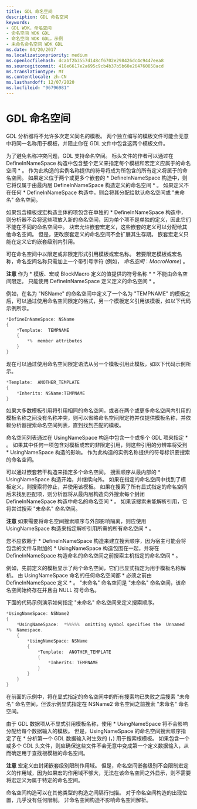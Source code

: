 ```yaml
---
title: GDL 命名空间
description: GDL 命名空间
keywords:
- GDL WDK，命名空间
- 命名空间 WDK GDL
- 命名空间 WDK GDL，示例
- 未命名命名空间 WDK GDL
ms.date: 04/20/2017
ms.localizationpriority: medium
ms.openlocfilehash: dcabf2b3557d148cf6702e298426dc4c9447eea8
ms.sourcegitcommit: 418e6617e2a695c9cb4b37b5b60e264760858acd
ms.translationtype: MT
ms.contentlocale: zh-CN
ms.lasthandoff: 12/07/2020
ms.locfileid: "96796981"
---
```

# <a name="gdl-namespaces"></a>GDL 命名空间


GDL 分析器将不允许多次定义同名的模板。 两个独立编写的模板文件可能会无意中将同一名称用于模板，并阻止你在 GDL 文件中包含这两个模板文件。

为了避免名称冲突问题，GDL 支持命名空间。 标头文件的作者可以通过在 DefineInNameSpace 构造中包含整个定义来指定每个模板和宏定义应属于的命名空间 \* 。 作为此构造的实例名称提供的符号将成为所包含的所有定义将属于的命名空间。 如果定义位于两个或更多个嵌套的 \* DefineInNameSpace 构造中，则它将仅属于由最内层 DefineInNameSpace 构造定义的命名空间 \* 。 如果定义不在任何 \* DefineInNameSpace 构造中，则会将其分配给默认命名空间或 "未命名" 命名空间。

如果包含模板或宏构造主体的项包含在单独的 \* DefineInNameSpace 构造中，则分析器不会将这些项放入新的命名空间，因为单个项不是单独的定义，因此它们不能在不同的命名空间中。 块宏允许嵌套宏定义，这些嵌套的定义可以分配给其他命名空间。 但是，更改嵌套定义的命名空间不会扩展其生存期。 嵌套宏定义只能在定义它的嵌套级别内引用。

可在命名空间中以限定或非限定形式引用模板或宏名称。 若要限定模板或宏名称，命名空间名称只需加上一个带引号字符 (例如， *命名空间*：*MacroName*) 。

**注意**   作为 \* 模板、宏或 BlockMacro 定义的值提供的符号名称 \* \* 不能由命名空间限定。 只能使用 DefineInNameSpace 定义定义的命名空间 \* 。

 

例如，在名为 "NSName" 的命名空间中定义了一个名为 "TEMPNAME" 的模板之后，可以通过使用命名空间限定的格式，另一个模板定义引用该模板，如以下代码示例所示。

```cpp
*DefineInNameSpace: NSName
{
    *Template:  TEMPNAME
    {
        *%  member attributes
    }
}
```

现在可以通过使用命名空间限定语法从另一个模板引用此模板，如以下代码示例所示。

```cpp
*Template:  ANOTHER_TEMPLATE
{
    *Inherits: NSName:TEMPNAME
}
```

如果大多数模板引用将引用相同的命名空间，或者在两个或更多命名空间内引用的模板名称之间没有名称冲突，则可以省略命名空间限定符并仅提供模板名称，并依赖分析器搜索命名空间列表，直到找到匹配的模板。

命名空间列表通过在 UsingNameSpace 构造中包含一个或多个 GDL 项来指定 \* 。 如果其中任何一项包含对模板或宏的非限定引用，则这些引用的分辨率将受到 \* UsingNameSpace 构造的影响。 作为此构造的实例名称提供的符号标识要搜索的命名空间。

可以通过嵌套若干构造来指定多个命名空间。 搜索顺序从最内部的 \* UsingNameSpace 构造开始，并继续向外。 如果在指定的命名空间中找到了模板定义，则搜索将停止，并使用该模板。 如果在搜索了所有显式指定的命名空间后未找到匹配项，则分析器将从最内层构造向外搜索每个封闭 DefineInNameSpace 构造中命名的命名空间 \* 。 如果该搜索未能解析引用，它将尝试搜索 "未命名" 命名空间。

**注意**   如果需要将命名空间搜索顺序与外部影响隔离，则应使用 UsingNameSpace 构造来指定解析引用所需的所有命名空间 \* 。

 

您不应依赖于 \* DefineInNameSpace 构造来建立搜索顺序，因为宿主可能会将包含的文件与附加的 \* UsingNameSpace 构造包围在一起，并将在 DefineInNameSpace 构造命名的命名空间之前搜索主机指定的命名空间 \* 。

例如，先前定义的模板显示了两个命名空间，它们已显式指定为用于模板名称解析。 由 UsingNameSpace 命名的任何命名空间都 \* 必须之前由 DefineInNameSpace 定义 \* 。 "未命名" 命名空间是 "未命名" 命名空间，该命名空间始终存在并且由 NULL 符号命名。

下面的代码示例演示如何指定 "未命名" 命名空间来定义搜索顺序。

```cpp
*UsingNameSpace: NSName2
{
    *UsingNameSpace:  *%%%%%  omitting symbol specifies the  Unnamed 
*%  Namespace.
    {
        *UsingNameSpace: NSName
        {
            *Template:  ANOTHER_TEMPLATE
            {
                *Inherits: TEMPNAME
            }
        }
    }
}
```

在前面的示例中，将在显式指定的命名空间中的所有搜索均已失败之后搜索 "未命名" 命名空间，但该示例显式指定在 NSName2 命名空间之前搜索 "未命名" 命名空间。

由于 GDL 数据项从不显式引用模板名称，使用 \* UsingNameSpace 将不会影响分配给每个数据输入的模板。 但是，UsingNameSpace 的命名空间搜索顺序指定了在 \* 分析第一个 GDL 数据输入时生效的 (，) 用于搜索根模板。 如果包含一个或多个 GDL 头文件，则应确保这些文件不会无意中变成第一个定义数据输入，从而确定用于查找根模板的命名空间。

**注意**   宏定义由封闭嵌套级别限制作用域。 但是，命名空间嵌套级别不会限制宏定义的作用域，因为如果宏的作用域不够大，无法在该命名空间之外显示，则不需要将宏定义为属于特定的命名空间。

 

命名空间构造可以在其他类型的构造之间隔行扫描。 对于命名空间构造的出现位置，几乎没有任何限制。 非命名空间构造不影响命名空间解析。

 

 




